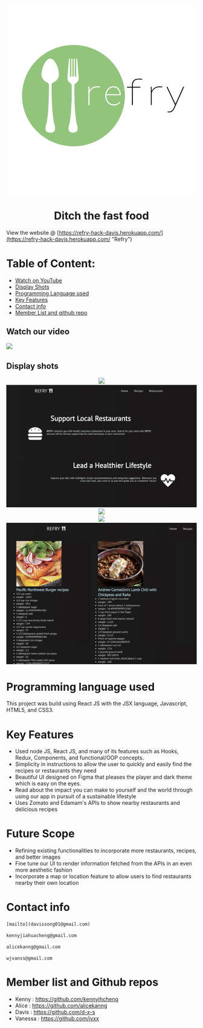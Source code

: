  <div align="center"><img src ="refry.png" style="vertical-align:middle"></div>
 
 # <div align="center">Ditch the fast food</div>





View the website @ [https://refry-hack-davis.herokuapp.com/](https://refry-hack-davis.herokuapp.com/ "Refry")

# Table of Content:
- [Watch on YouTube](#watch-our-video)
- [Display Shots](#display-shots)
- [Programming Language used ](#programming-language-used)
- [Key Features](#key-features)
- [Contact info](#contact-info)
- [Member List and github repo](#member-list-and-github-repos)

## Watch our video
[![](https://i.ytimg.com/vi/VVLTVvItczg/hqdefault.jpg)](https://www.youtube.com/watch?v=VVLTVvItczg&feature=youtu.be "Watch our Pitch on YouTube")

## Display shots

<div align="center"><img src ="ss1.jpg" ></div>  
<div align="center"><img src ="ss2.jpg" ></div>  
<div align="center"><img src ="ss3.jpg" ></div>  
<div align="center"><img src ="ss4.jpg" ></div>  
<div align="center"><img src ="ss5.jpg" ></div>  


# Programming language used

This project was build using React JS with the JSX language, Javascript, HTML5, and CSS3.

# Key Features
- Used node JS, React JS, and many of its features such as Hooks, Redux, Components, and functional/OOP concepts.
- Simplicity in instructions to allow the user to quickly and easily find the recipes or restaurants they need
- Beautiful UI designed on Figma that pleases the player and dark theme which is easy on the eyes.
- Read about the impact you can make to yourself and the world through using our app in pursuit of a sustainable lifestyle
- Uses Zomato and Edamam's APIs to show nearby restaurants and delicious recipes

# Future Scope 
- Refining existing functionalities to incorporate more restaurants, recipes, and better images
- Fine tune our UI to render information fetched from the APIs in an even more aesthetic fashion
- Incorporate a map or location feature to allow users to find restaurants nearby their own location


 
 # Contact info 
 
 ```
 [mailto](davissong01@gmail.com)
 ```
 ```
 kennyjiahuacheng@gmail.com
 ```
 ```
 alicekanng@gmail.com
 ```
 ```
 wjvanss@gmail.com
 ```

 
 # Member list and Github repos
 - Kenny : https://github.com/kennyjhcheng
 - Alice : https://github.com/alicekanng
 - Davis : https://github.com/d-x-s
 - Vanessa : https://github.com/jvxx

 

